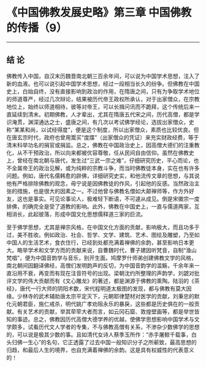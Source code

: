 # 《中国佛教发展史略》第三章 中国佛教的传播（9）

------

## 结 论

佛教传入中国，自汉末历魏晋南北朝三百余年间，可以说为中国学术思想，注入了新的血液。也可以说引起中国学术思想，经过一段相当长久的纷争。但佛教在中国史上，白始自终，没有直接影响到政治的作用，在隋唐之间，只有为争取学术地位的师道尊严，经过几次辩论，结果被历代帝王政权所承认，对于出家僧众，在宗教地位上，始终以师道相待，彼等对帝王，可以长揖问讯而不跪拜，这个传统后来一直延续到清末。初期佛教，人才辈出，尤其在隋唐五代宋之间，历代高僧，都是学识淹贯，渊深通达之士，盛唐之间，有几次以考试佛学经论，选拔出家僧众，史称“某某和尚，以试经得度”，便是这个制度，所以出家僧众，素质也比较优良。但在唐玄宗时代，政府也曾用鬻买“度牒”（出家僧众的凭证）来充实财政经费，等于清末科举功名的捐官或捐监。总之，佛教在中国政治史上，因高僧大德们的注重教化，从不干预政治，所以向来都被优容尊敬，任从民间自由信仰。虽然在佛教史上，曾经在南北朝与唐代，发生过“三武一宗之难”，仔细研究历史，平心而论，也不全属帝王的政治见解，或为纯粹的宗教斗争，而当时佛教徒本身，实在也有许多问题。例如，唐代名儒韩愈的辟佛，详细研究史实，和他流传文章的思想，与其说他有严格排除佛教的观念，毋宁说是因佛教徒的作风，引起他的反感。当然政治主张的措施，也是很大的因素之一。不过他曾与佛教名僧如大颠禅师等，作方外好友，这也是事实。可见论事论人，极难轻下断语，不可遽从成见。倒是宋徽宗一度排佛，的确完全是受了道教的影响。此外，佛教在中国史上，一直与儒道两家，互相消长，此起彼落，形成中国文化思想儒释道三家的巨流。

至于佛学思想，尤其是禅宗风格，在中国文化方面的贡献，影响极大，而且功多于过，美不胜收。例如政治、社会、哲学、文学、建筑、艺术、图绘及雕塑，乃至如中国人的生活艺术，食衣住行，已经到处都充满着禅佛的余韵，甚至影响日本更大。略举学术和文学方而的贡献来说，自曹魏时代，曹子建因听梵音，自制“渔山梵唱”，便为中国音韵学与音乐，别开生面。鸠摩罗什师弟创建佛教文学的风格，南北朝间因翻译佛经，高僧们发明韵声的反切，为中国音韵学的滥觞，千余年来一直沿用不衰，再变而有现在注音符号的出现。梁朝沈约所整理的声韵学，刘勰对批评文学的伟大贡献而有《文心雕龙》的著述，都是渊源于佛教的熏陶。陆羽的《茶经》，唐代一行大师的阴阳术数，宋代程明道太极图的发现，都与佛教有莫大因缘。少林寺的武术辅助唐太宗平定灭下，元朝耶律楚材对医学的贡献，刘秉忠的默化元朝君臣，施仁戒杀，明代姚广孝劝阻永乐的暴戾，这些都是历史俱在的一般贡献。有关艺术的贡献，举其荦荦大者而言，如云冈石窟、敦煌壁画等，都是举世皆知的事迹。总之，佛教因历代高僧大德学养的优越，使佛学思想影响中国学术与文学颇多，试看历代文人学者的专集，不与佛教高僧有关系，不渗杂少数佛学的思想的，可以说是极其少数的事。且如清代女诗人蔡季玉所作：“赤手屠鲸千载事，白头归佛一生心”的名句，它正透露了过去中国一般知识分子之所蕲致，最高思想的归趋，和最后人生的境界，也自充满着禅佛的余韵。这是具有权威性的代表意义的！

